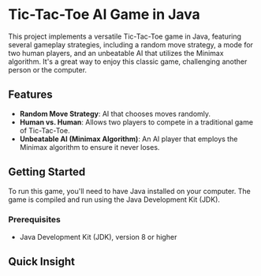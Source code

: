 # Tic-Tac-Toe AI Game in Java

This project implements a versatile Tic-Tac-Toe game in Java, featuring several gameplay strategies, including a random move strategy, a mode for two human players, and an unbeatable AI that utilizes the Minimax algorithm. It's a great way to enjoy this classic game, challenging another person or the computer.

## Features

- **Random Move Strategy**: AI that chooses moves randomly.
- **Human vs. Human**: Allows two players to compete in a traditional game of Tic-Tac-Toe.
- **Unbeatable AI (Minimax Algorithm)**: An AI player that employs the Minimax algorithm to ensure it never loses.

## Getting Started

To run this game, you'll need to have Java installed on your computer. The game is compiled and run using the Java Development Kit (JDK).

### Prerequisites

- Java Development Kit (JDK), version 8 or higher

## Quick Insight


